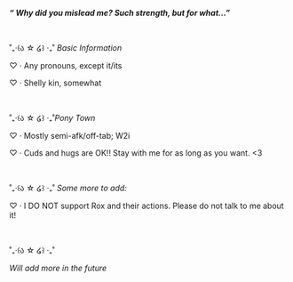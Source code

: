 <b><i>“ Why did you mislead me? Such strength, but for what...” </b></i>

<br>

˚₊‧꒰ა ☆ ໒꒱ ‧₊˚ <i>Basic Information</i>

♡ · Any pronouns, except it/its

♡ · Shelly kin, somewhat

<br>

˚₊‧꒰ა ☆ ໒꒱ ‧₊˚<i>Pony Town</i>

♡ · Mostly semi-afk/off-tab; W2i

♡ · Cuds and hugs are OK!! Stay with me for as long as you want. <3

<br> 

˚₊‧꒰ა ☆ ໒꒱ ‧₊˚ <i>Some more to add:</i>

♡ · I DO NOT support Rox and their actions. Please do not talk to me about it!

<br>

˚₊‧꒰ა ☆ ໒꒱ ‧₊˚

<i>Will add more in the future</i>
